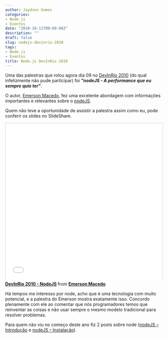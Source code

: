 ```yaml
---
author: Jaydson Gomes
categories:
- Node.js
- Eventos
date: "2010-10-11T09:09:00Z"
description: ""
draft: false
slug: nodejs-devinrio-2010
tags:
- Node.js
- Eventos
title: Node.js DevInRio 2010
---
```


Uma das palestras que rolou agora dia 09 no [DevInRio 2010](http://www.devinrio.com.br/) (do qual infelizmente não pude participar) foi **_"nodeJS - A performance que eu sempre quis ter"_**.  

O autor, [Emerson Macedo](http://twitter.com/#!/emerleite), fez uma excelente abordagem com informações importantes e relevantes sobre o [nodeJS](http://nodejs.org/).  

Quem não teve a oportunidade de assistir a palestra assim como eu, pode conferir os slides no SlideShare.  

<iframe src="//www.slideshare.net/slideshow/embed_code/5401855" width="100%" height="500" frameborder="0" marginwidth="0" marginheight="0" scrolling="no" style="border:1px solid #CCC; border-width:1px 1px 0; margin-bottom:5px; max-width: 100%;" allowfullscreen> </iframe> <div style="margin-bottom:5px"> <strong> <a href="https://www.slideshare.net/emerleite/devinrio-2010-nodejs" title="DevInRio 2010 - NodeJS" target="_blank">DevInRio 2010 - NodeJS</a> </strong> from <strong><a href="http://www.slideshare.net/emerleite" target="_blank">Emerson Macedo</a></strong> </div>

Há tempos me interesso por node, acho que é uma tecnologia com muito potencial, e a palestra do Emerson mostra exatamente isso.
Concordo plenamente com ele ao comentar que nós programadores temos que reinventar as coisas e não usar sempre o mesmo modelo tradicional para resolver problemas.

Para quem não viu no começo deste ano fiz 2 posts sobre node ([nodeJS – Introdução](/nodejs-introducao/) e [nodeJS – Instalação](/nodejs-instalacao/)).  
